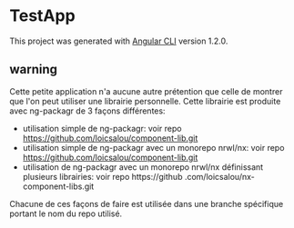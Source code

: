 # TestApp

This project was generated with [Angular CLI](https://github.com/angular/angular-cli) version 1.2.0.

## warning

Cette petite application n'a aucune autre prétention que celle de montrer que l'on peut utiliser une librairie 
personnelle. 
Cette librairie est produite avec ng-packagr de 3 façons différentes:
- utilisation simple de ng-packagr: voir repo https://github.com/loicsalou/component-lib.git
- utilisation simple de ng-packagr avec un monorepo nrwl/nx: voir repo https://github.com/loicsalou/component-lib.git
- utilisation de ng-packagr avec un monorepo nrwl/nx définissant plusieurs librairies: voir repo https://github
.com/loicsalou/nx-component-libs.git

Chacune de ces façons de faire est utilisée dans une branche spécifique portant le nom du repo utilisé.
